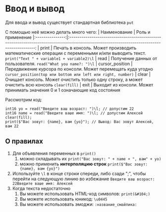 # Ввод и вывод
Для ввода и вывод существует стандартная библиотека `put`

С помощью неё можно делать много чего:
| Наименование    | Роль и применение
|:---------------:|:-------------------------------------------------------------------------------------------------------------------------------------------:
| print           | Печать в консоль. Может производить математические операции с переменными и/или выводить текст. `print("Text " + variable1 + variable2)\l`
| read            | Получение данных от пользователя. `read("What you name?: ")\l`
| cursor_position | Передвижение курсора по консоли. Может перемещать куда угодно `cursor_position(top или bottom или left или right, number)`
| clear           | Очищает консоль. Может очистить только одну строку, а может очистить всю консоль `clear(fill)`
| exit            | Выходит из консоли. Может принимать значения 0 и 1 означающие код состояния

Рассмотрим код:
```
int16 yo = read("Введите ваш возраст: ")\l; // допустим 22
int16 name = read("Введите ваше имя: ")\l; // допустим Алексей
clear(fill);
print($"Вас зовут: {name}, вам {yo}"); // Вывод: Вас зовут Алексей, вам 22
```

## О правилах

1. Для объявления переменных в `print()`
    1. можно складывать их `print("Вас зовут: " + name + ", вам" + yo)`
    2. можно применить **интерполяцию строк** `print($"Вас зовут: {name}, вам {yo}")`
2. Используйте `\l` в конце строки спереди, либо сзади ";", чтобы перейти на следующую линию во избежание `Введите ваш возраст: 22Введите ваше имя: Алексей`
3. Когда текcта недостаточно
    1. Вы можете использовать HTML-код символов: `print(&#104;)`
    2. Вы можете использовать юникод: `\u0445`
    4. Вы можете использовать эмоджи: `:название_смайлика:`
